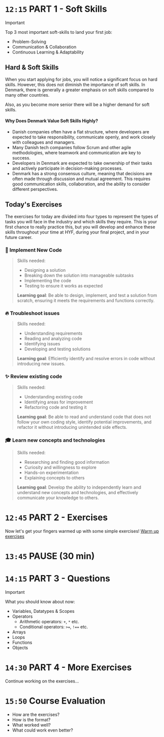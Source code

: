 

<!-- ------------------------------ PART 1 ----------------------------------- -->

# `12:15` PART 1 - Soft Skills

> [!IMPORTANT]
> Top 3 most important soft-skills to land your first job:
> * Problem-Solving
> * Communication & Collaboration
> * Continuous Learning & Adaptability


## Hard & Soft Skills
When you start applying for jobs, you will notice a significant focus on hard skills. However, this does not diminish the importance of soft skills. In Denmark, there is generally a greater emphasis on soft skills compared to many other countries. 

Also, as you become more senior there will be a higher demand for soft skills.   

#### Why Does Denmark Value Soft Skills Highly?
* Danish companies often have a flat structure, where developers are expected to take responsibility, communicate openly, and work closely with colleagues and managers.
* Many Danish tech companies follow Scrum and other agile methodologies, where teamwork and communication are key to success.
* Developers in Denmark are expected to take ownership of their tasks and actively participate in decision-making processes.
* Denmark has a strong consensus culture, meaning that decisions are often made through discussion and mutual agreement. This requires good communication skills, collaboration, and the ability to consider different perspectives.

## Today's Exercises
The exercises for today are divided into four types to represent the types of tasks you will face in the industry and which skills they require. This is your first chance to really practice this, but you will develop and enhance these skills throughout your time at HYF, during your final project, and in your future career.
### 🧱 Implement New Code
> Skills needed:
> * Designing a solution
> * Breaking down the solution into manageable subtasks
> * Implementing the code
> * Testing to ensure it works as expected
>
> **Learning goal**: Be able to design, implement, and test a solution from scratch, ensuring it meets the requirements and functions correctly.

### 🔥 Troubleshoot issues
> Skills needed:
> * Understanding requirements
> * Reading and analyzing code
> * Identifying issues
> * Developing and testing solutions
>
> **Learning goal**: Efficiently identify and resolve errors in code without introducing new issues. 

### ✨ Review existing code
> Skills needed:
> * Understanding existing code
> * Identifying areas for improvement
> * Refactoring code and testing it
>
> **Learning goal**: Be able to read and understand code that does not follow your own coding style, identify potential improvements, and refactor it without introducing unintended side effects.

### 🎓 Learn new concepts and technologies
> Skills needed:
> * Researching and finding good information
> * Curiosity and willingness to explore
> * Hands-on experimentation
> * Explaining concepts to others
>
> **Learning goal**: Develop the ability to independently learn and understand new concepts and technologies, and effectively communicate your knowledge to others.


<!-- ------------------------------ PART 2 ----------------------------------- -->

# `12:45` PART 2 - Exercises



Now let's get your fingers warmed up with some simple exercises!
[Warm up exercises](./warmup.md) 


<!-- ------------------------------ PAUSE ----------------------------------- -->

# `13:45` PAUSE (30 min)

<!-- ------------------------------ PART 3 ----------------------------------- -->



# `14:15` PART 3 - Questions

> [!IMPORTANT]
> What you should know about now:
> * Variables, Datatypes & Scopes
> * Operators
>   * Arithmetic operators:  `+`, `*` etc.
>   * Conditional operators: `>=`, `!==` etc.
> * Arrays
> * Loops
> * Functions
> * Objects


<!-- ------------------------------ PART 4 ----------------------------------- -->

# `14:30` PART 4 - More Exercises

Continue working on the exercises...


# `15:50` Course Evaluation
* How are the exercises?
* How is the format?
* What worked well?
* What could work even better?